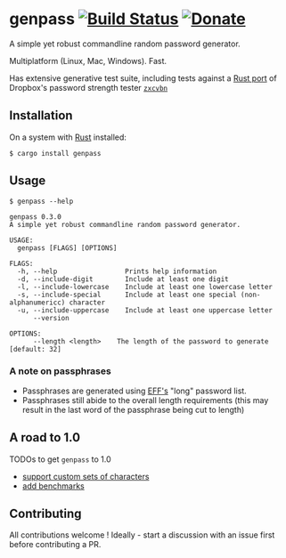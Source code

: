 # genpass [![Build Status](https://travis-ci.org/cyplo/genpass.svg?branch=master)](https://travis-ci.org/cyplo/genpass) [![Donate](https://liberapay.com/assets/widgets/donate.svg)](https://liberapay.com/cyplo/donate)

A simple yet robust commandline random password generator.

Multiplatform (Linux, Mac, Windows).
Fast.

Has extensive generative test suite, including tests against a [Rust port](https://crates.io/crates/zxcvbn) of Dropbox's password strength tester [`zxcvbn`](https://www.usenix.org/conference/usenixsecurity16/technical-sessions/presentation/wheeler)

## Installation
On a system with [Rust](https://www.rust-lang.org/en-US/) installed:
```
$ cargo install genpass
```

## Usage
```
$ genpass --help

genpass 0.3.0
A simple yet robust commandline random password generator.

USAGE:
  genpass [FLAGS] [OPTIONS]

FLAGS:
  -h, --help                 Prints help information
  -d, --include-digit        Include at least one digit
  -l, --include-lowercase    Include at least one lowercase letter
  -s, --include-special      Include at least one special (non-alphanumericc) character
  -u, --include-uppercase    Include at least one uppercase letter
      --version

OPTIONS:
      --length <length>    The length of the password to generate [default: 32] 
```

### A note on passphrases
* Passphrases are generated using [EFF's](https://www.eff.org/deeplinks/2016/07/new-wordlists-random-passphrases) "long" password list.
* Passphrases still abide to the overall length requirements (this may result in the last word of the passphrase being cut to length)

## A road to 1.0

TODOs to get `genpass` to 1.0

* [support custom sets of characters](https://github.com/cyplo/genpass/issues/4)
* [add benchmarks](https://github.com/cyplo/genpass/issues/5)

## Contributing
All contributions welcome !
Ideally - start a discussion with an issue first before contributing a PR.
